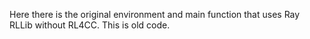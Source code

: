 Here there is the original environment and main function that uses Ray RLLib
without RL4CC. This is old code.
